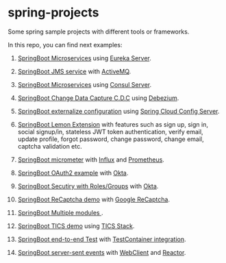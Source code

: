 # spring-projects

Some spring sample projects with different tools or frameworks.

In this repo, you can find next examples:

1. [SpringBoot Microservices](./SpringBootMicroservicesDemo/) using [Eureka Server](https://github.com/spring-cloud/spring-cloud-netflix).

2. [SpringBoot JMS service](./active-mq/active-mq-sender/) with [ActiveMQ](http://activemq.apache.org/).

3. [SpringBoot Microservices](./consul-microservice-discovery-sample/) using [Consul Server](http://consul.io).

4. [SpringBoot Change Data Capture C.D.C](./debezium/) using [Debezium](https://debezium.io).

5. [SpringBoot externalize configuration](./externalize-config/) using [Spring Cloud Config Server](https://cloud.spring.io/spring-cloud-config/multi/multi__spring_cloud_config_server.html).

6. [SpringBoot Lemon Extension](./lemon-demo/) with features such as sign up, sign in, social signup/in, stateless JWT token authentication, verify email, update profile, forgot password, change password, change email, captcha validation etc.

7. [SpringBoot micrometer](./micrometer/) with [Influx](http://influxdata.com/) and [Prometheus](https://prometheus.io).

8. [SpringBoot OAuth2 example](./oauth2login/) with [Okta](https://www.okta.com).

9. [SpringBoot Secutiry with Roles/Groups](./okta-spring-security-roles-example/) with [Okta](https://www.okta.com).

10. [SpringBoot ReCaptcha demo](./recaptcha-demo/) with [Google ReCaptcha](https://www.google.com/recaptcha/intro/v3.html).

11. [SpringBoot Multiple modules ](./spring-multiple-modules/).

12. [SpringBoot TICS demo](./spring-tick/) using [TICS Stack](http://influxdata.com/).

13. [SpringBoot end-to-end Test](./testcontainer/) with  [TestContainer integration](http://testcontainers.org/).

14. [SpringBoot server-sent events](./webclient/) with [WebClient](https://docs.spring.io/spring/docs/current/spring-framework-reference/web-reactive.html#webflux-client) and [Reactor](https://projectreactor.io).
